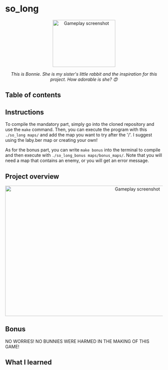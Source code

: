 # so_long

<div align="center">
<img src="https://user-images.githubusercontent.com/101518532/232920360-1a51d988-3b3f-4f54-b361-1b8a80a572a7.jpg" alt="Gameplay screenshot" width="200" height="150">
<p><em>This is Bonnie. She is my sister's little rabbit and the inspiration for this project. How adorable is she? 😍</em></p>
</div>

## Table of contents
## Instructions
<p>To compile the mandatory part, simply go into the cloned repository and use the <code>make</code> command. Then, you can execute the program with this <code>./so_long maps/</code> and add the map you want to try after the '/'. I suggest using the laby.ber map or creating your own!</p>
<p>As for the bonus part, you can write <code>make bonus</code> into the terminal to compile and then execute with <code>./so_long_bonus maps/bonus_maps/</code>. Note that you will need a map that contains an enemy, or you will get an error message.</p>

## Project overview

<div align="center">
<img src="https://user-images.githubusercontent.com/101518532/235535445-db7cb863-fd05-439b-af49-a259f1343cac.gif" alt="Gameplay screenshot" width="830" height="416">
</div>

## Bonus
<p> NO WORRIES! NO BUNNIES WERE HARMED IN THE MAKING OF THIS GAME!</p>

## What I learned
